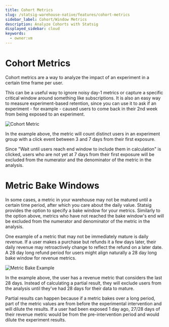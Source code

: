 ```yaml
---
title: Cohort Metrics
slug: /statsig-warehouse-native/features/cohort-metrics
sidebar_label: Cohort/Window Metrics
description: Analyze Cohorts with Statsig
displayed_sidebar: cloud
keywords:
  - owner:vm
---
```


# Cohort Metrics

Cohort metrics are a way to analyze the impact of an experiment in a certain time frame per user.

This can be a useful way to ignore noisy day-1 metrics or capture a specific critical window around something like subscriptions. It is also an easy way to measure experiment-based retention, since you can use it to ask if an experiment - for example - caused users to come back in their 2nd week from being exposed to an experiment.

![Cohort Metric](https://github.com/statsig-io/docs/assets/102695539/cc96d4ba-4edc-4b31-b937-7ad8d62245f7)

In the example above, the metric will count distinct users in an experiment group with a click event between 3 and 7 days from their first exposure.

Since "Wait until users reach end window to include them in calculation" is clicked, users who are not yet at 7 days from their first exposure will be excluded from the numerator and the denominator of the metric in the analysis.

# Metric Bake Windows

In some cases, a metric in your warehouse may not be matured until a certain time period, after which you care about the daily value. Statsig provides the option to specify a bake window for your metrics. Similarly to the option above, metrics who have not reached the bake window's end will be excluded from the numerator and denominator of the metric in the analysis.

One example of a metric that may not be immediately mature is daily revenue. If a user makes a purchase but refunds it a few days later, their daily revenue may retroactively change to reflect the refund on a later date. A 28 day long refund period for users might align naturally a 28 day long bake window for revenue metrics.

![Metric Bake Example](https://github.com/statsig-io/docs/assets/102695539/7c0ca9e7-ae49-4213-96aa-e0815a46940e)

In the example above, the user has a revenue metric that considers the last 28 days. Instead of calculating a partial result, they will exclude users from the analysis until they've had 28 days for their data to mature.

Partial results can happen because if a metric bakes over a long period, part of the metric values are from before the experimental intervention and will dilute the results. If a user had been exposed 1 day ago, 27/28 days of their revenue metric would be from the pre-intervention period and would dilute the experiment results.
